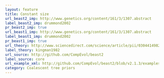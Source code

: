 ```yaml
---
layout: feature
title: Constant size
url_beast2_imp: http://www.genetics.org/content/161/3/1307.abstract
label_beast2_imp: drummond2002
pr_beast2_imp: true
url_beast1_imp: http://www.genetics.org/content/161/3/1307.abstract
label_beast1_imp: drummond2002
pr_beast1_imp: true
url_theory: http://www.sciencedirect.com/science/article/pii/0304414982900114
label_theory: kingman1982
url_source: http://github.com/CompEvol/beast2
label_source: core
url_example_xml: http://github.com/CompEvol/beast2/blob/v2.1.3/examples/testCoalescent.xml
category: Coalescent tree priors
---
```

